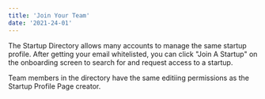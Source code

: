```yaml
---
title: 'Join Your Team'
date: '2021-24-01'
---
```


The Startup Directory allows many accounts to manage the same startup profile. After getting your email whitelisted, you can click "Join A Startup" on the onboarding screen to search for and request access to a startup.

Team members in the directory have the same editiing permissions as the Startup Profile Page creator.